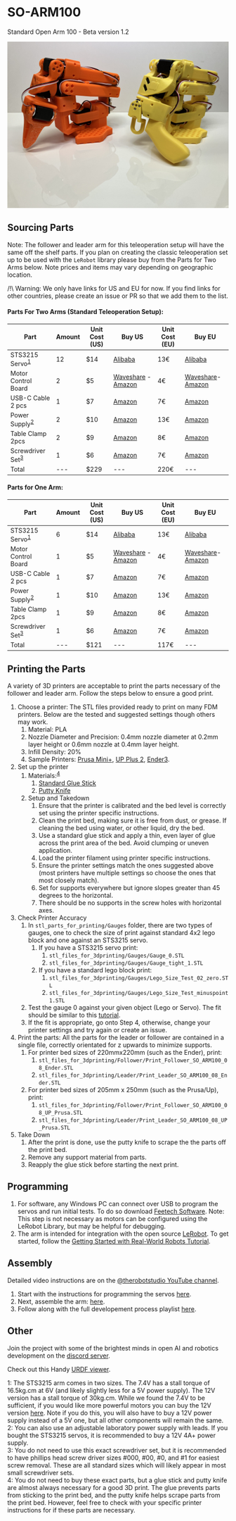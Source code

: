 # SO-ARM100
Standard Open Arm 100 - Beta version 1.2

![Leader_And_Follower](./media/Leader_And_Follower.jpg)

## Sourcing Parts
Note: The follower and leader arm for this teleoperation setup will have the same off the shelf parts. If you plan on creating the classic teleoperation set up to be used with the `LeRobot` library please buy from the Parts for Two Arms below. Note prices and items may vary depending on geographic location.

/!\ Warning: We only have links for US and EU for now. If you find links for other countries, please create an issue or PR so that we add them to the list.

#### Parts For Two Arms (Standard Teleoperation Setup):
| Part | Amount | Unit Cost (US) | Buy US | Unit Cost (EU) | Buy EU |
|---|---|---|---|---|---|
| STS3215 Servo<sup>[1](#myfootnote1)</sup> | 12 | $14 | [Alibaba](https://www.alibaba.com/product-detail/Educational-Robot-Arm-7-4V-20Kg_1600624265011.html) | 13€ | [Alibaba](https://www.alibaba.com/product-detail/Educational-Robot-Arm-7-4V-20Kg_1600624265011.html) |
| Motor Control Board | 2 | $5 | [Waveshare](https://www.waveshare.com/bus-servo-adapter-a.htm) - [Amazon](https://www.amazon.com/Control-Circuit-Suitable-Supports-Controlling/dp/B0CKT8BN73/ref=asc_df_B0CKT8BN73/) | 4€ | [Waveshare](https://www.waveshare.com/bus-servo-adapter-a.htm)-[Amazon](https://www.amazon.fr/-/en/dp/B0CJ6RYC9J/ref=sr_1_3)|
| USB-C Cable 2 pcs | 1 | $7 | [Amazon](https://www.amazon.com/Charging-etguuds-Charger-Braided-Compatible/dp/B0B8NWLLW2/?th=1) | 7€ | [Amazon](https://www.amazon.com/Charging-etguuds-Charger-Braided-Compatible/dp/B0B8NWLLW2/?th=1) |
| Power Supply<sup>[2](#myfootnote2)</sup> | 2 | $10 | [Amazon](https://www.amazon.com/Facmogu-Switching-Transformer-Compatible-5-5x2-1mm/dp/B087LY41PV/) | 13€ | [Amazon](https://www.amazon.fr/-/en/dp/B01HRR9GY4/) |
| Table Clamp 2pcs | 2 | $9 | [Amazon](https://www.amazon.com/Mr-Pen-Carpenter-Clamp-6inch/dp/B092L925J4/) | 8€ | [Amazon](https://www.amazon.fr/-/en/dp/B08HZ1QRBF/)|
| Screwdriver Set<sup>[3](#myfootnote3)</sup> | 1 | $6 | [Amazon](https://www.amazon.com/Precision-Phillips-Screwdriver-Electronics-Computer/dp/B0DB227RTH) | 7€ | [Amazon](https://www.amazon.fr/-/en/dp/B0BNQBNFFJ/?th=1) |
| Total |---| $229 |---| 220€ |---|

#### Parts for One Arm:
| Part | Amount | Unit Cost (US) | Buy US | Unit Cost (EU) | Buy EU |
|---|---|---|---|---|---|
| STS3215 Servo<sup>[1](#myfootnote1)</sup> | 6 | $14 | [Alibaba](https://www.alibaba.com/product-detail/Educational-Robot-Arm-7-4V-20Kg_1600624265011.html) | 13€ | [Alibaba](https://www.alibaba.com/product-detail/Educational-Robot-Arm-7-4V-20Kg_1600624265011.html) |
| Motor Control Board | 1 | $5 | [Waveshare](https://www.waveshare.com/bus-servo-adapter-a.htm) - [Amazon](https://www.amazon.com/Control-Circuit-Suitable-Supports-Controlling/dp/B0CKT8BN73/ref=asc_df_B0CKT8BN73/) | 4€ | [Waveshare](https://www.waveshare.com/bus-servo-adapter-a.htm)-[Amazon](https://www.amazon.fr/-/en/dp/B0CJ6RYC9J/ref=sr_1_3)|
| USB-C Cable 2 pcs | 1 | $7 | [Amazon](https://www.amazon.com/Charging-etguuds-Charger-Braided-Compatible/dp/B0B8NWLLW2/?th=1) | 7€ | [Amazon](https://www.amazon.com/Charging-etguuds-Charger-Braided-Compatible/dp/B0B8NWLLW2/?th=1) |
| Power Supply<sup>[2](#myfootnote2)</sup> | 1 | $10 | [Amazon](https://www.amazon.com/Facmogu-Switching-Transformer-Compatible-5-5x2-1mm/dp/B087LY41PV/) | 13€ | [Amazon](https://www.amazon.fr/-/en/dp/B01HRR9GY4/) |
| Table Clamp 2pcs | 1 | $9 | [Amazon](https://www.amazon.com/Mr-Pen-Carpenter-Clamp-6inch/dp/B092L925J4/) | 8€ | [Amazon](https://www.amazon.fr/-/en/dp/B08HZ1QRBF/)|
| Screwdriver Set<sup>[3](#myfootnote3)</sup> | 1 | $6 | [Amazon](https://www.amazon.com/Precision-Phillips-Screwdriver-Electronics-Computer/dp/B0DB227RTH) | 7€ | [Amazon](https://www.amazon.fr/-/en/dp/B0BNQBNFFJ/?th=1) |
| Total |---| $121 |---| 117€ |---|

## Printing the Parts
A variety of 3D printers are acceptable to print the parts necessary of the follower and leader arm. Follow the steps below to ensure a good print.

1. Choose a printer: The STL files provided ready to print on many FDM printers. Below are the tested and suggested settings though others may work.
   1. Material: PLA
   2. Nozzle Diameter and Precision: 0.4mm nozzle diameter at 0.2mm layer height or 0.6mm nozzle at 0.4mm layer height.
   3. Infill Density: 20%
   4. Sample Printers: [Prusa Mini+](https://www.prusa3d.com/product/original-prusa-mini-semi-assembled-3d-printer-4/), [UP Plus 2](https://shop.tiertime.com/product/tiertime-up-plus-2-3d-printer/), [Ender3](https://www.amazon.com/Comgrow-Creality-Ender-Aluminum-220x220x250mm/dp/B07BR3F9N6/).
2. Set up the printer
   1. Materials:<sup>[4](#myfootnote4)</sup>
      1. [Standard Glue Stick](https://www.amazon.com/Amazon-Basics-Washable-School-Sticks/dp/B0CRCWCGNW/)
      2. [Putty Knife](https://www.amazon.com/Warner-ProGrip-Putty-Knife-90133/dp/B000I1VEK6/)
   2. Setup and Takedown
      1. Ensure that the printer is calibrated and the bed level is correctly set using the printer specific instructions.
      2. Clean the print bed, making sure it is free from dust, or grease. If cleaning the bed using water, or other liquid, dry the bed.
      3. Use a standard glue stick and apply a thin, even layer of glue across the print area of the bed. Avoid clumping or uneven application.
      4. Load the printer filament using printer specific instructions.
      5. Ensure the printer settings match the ones suggested above (most printers have multiple settings so choose the ones that most closely match).
      6. Set for supports everywhere but ignore slopes greater than 45 degrees to the horizontal.
      7. There should be no supports in the screw holes with horizontal axes.
3. Check Printer Accuracy
   1.  In `stl_parts_for_printing/Gauges` folder, there are two types of gauges, one to check the size of print against standard 4x2 lego block and one against an STS3215 servo. 
       1.  If you have a STS3215 servo print: 
           1. `stl_files_for_3dprinting/Gauges/Gauge_0.STL`
           2. `stl_files_for_3dprinting/Gauges/Gauge_tight_1.STL`
       2.  If you have a standard lego block print:
           1. `stl_files_for_3dprinting/Gauges/Lego_Size_Test_02_zero.STL`
           2. `stl_files_for_3dprinting/Gauges/Lego_Size_Test_minuspoint1.STL` 
   2.  Test the gauge 0 against your given object (Lego or Servo). The fit should be similar to this [tutorial](https://youtu.be/dss8E3DG2rA).
   3.  If the fit is appropriate, go onto Step 4, otherwise, change your printer settings and try again or create an issue.
4. Print the parts: All the parts for the leader or follower are contained in a single file, correctly orientated for z upwards to minimize supports.
   1. For printer bed sizes of 220mmx220mm (such as the Ender), print:
      1. `stl_files_for_3dprinting/Follower/Print_Follower_SO_ARM100_08_Ender.STL`
      2. `stl_files_for_3dprinting/Leader/Print_Leader_SO_ARM100_08_Ender.STL`
   2. For printer bed sizes of 205mm x 250mm (such as the Prusa/Up), print:
      1. `stl_files_for_3dprinting/Follower/Print_Follower_SO_ARM100_08_UP_Prusa.STL`
      2. `stl_files_for_3dprinting/Leader/Print_Leader_SO_ARM100_08_UP_Prusa.STL`
5. Take Down
   1. After the print is done, use the putty knife to scrape the the parts off the print bed.
   2. Remove any support material from parts.
   3. Reapply the glue stick before starting the next print.

## Programming
1. For software, any Windows PC can connect over USB to program the servos and run initial tests. To do so download [Feetech Software](https://www.feetechrc.com/software.html). Note: This step is not necessary as motors can be configured using the LeRobot Library, but may be helpful for debugging.
2. The arm is intended for integration with the open source [LeRobot](https://github.com/huggingface/lerobot). To get started, follow the [Getting Started with Real-World Robots Tutorial](https://github.com/huggingface/lerobot/blob/main/examples/7_get_started_with_real_robot.md).

## Assembly
Detailed video instructions are on the [@therobotstudio YouTube channel](https://www.youtube.com/channel/UC7r_cmRhdfrTGcatjX2aIPA).

1. Start with the instructions for programming the servos [here](https://youtu.be/fy6Jqq_QaGo?si=xjr0-Jur2sEGA9kf).
2. Next, assemble the arm: [here](https://youtu.be/QkIgxTCq3MY?si=S0YPFFkKXr_Xbh47).
3. Follow along with the full developement process playlist [here](https://www.youtube.com/playlist?list=PLy7gxZH9jzfR0l8fYH8C1nyEc4pxSBrer).

## Other
Join the project with some of the brightest minds in open AI and robotics development on the [discord server](https://discord.gg/ggrqhPTsMe).

Check out this Handy [URDF viewer](https://gkjohnson.github.io/urdf-loaders/).

<a name="myfootnote1">1</a>: The STS3215 arm comes in two sizes. The 7.4V has a stall torque of 16.5kg.cm at 6V (and likely slightly less for a 5V power supply). The 12V version has a stall torque of 30kg.cm. While we found the 7.4V to be sufficient, if you would like more powerful motors you can buy the 12V version [here](https://www.alibaba.com/product-detail/6PCS-12V-30KG-STS3215-High-Torque_1601216757543.html). Note if you do this, you will also have to buy a 12V power supply instead of a 5V one, but all other components will remain the same.\
<a name="myfootnote2">2</a>: You can also use an adjustable laboratory power supply with leads. If you bought the STS3215 servos, it is recommended to buy a 12V 4A+ power supply.\
<a name="myfootnote3">3</a>: You do not need to use this exact screwdriver set, but it is recommended to have phillips head screw driver sizes #000, #00, #0, and #1 for easiest screw removal. These are all standard sizes which will likely appear in most small screwdriver sets.\
<a name="myfootnote4">4</a>: You do not need to buy these exact parts, but a glue stick and putty knife are almost always necessary for a good 3D print. The glue prevents parts from sticking to the print bed, and the putty knife helps scrape parts from the print bed. However, feel free to check with your specific printer instructions for if these parts are necessary.
